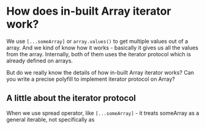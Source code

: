 # How does in-built Array iterator work?

We use `[...someArray]` or `array.values()` to get multiple values out of a array.  And we kind of know how it works - basically it gives us all the values from the array.  Internally, both of them uses the iterator protocol which is already defined on arrays.

But do we really know the details of how in-built Array iterator works? Can you write a precise polyfill to implement iterator protocol on Array?

## A little about the iterator protocol

When we use spread operator, like `[...someArray]` - it treats someArray as a general iterable, not specifically as
<!--stackedit_data:
eyJoaXN0b3J5IjpbLTMzOTc1NDg5OSwtMTc5NDY1NDMwNCwxMD
M2MDk3MTA0LC00Mzk5OTc4NTldfQ==
-->